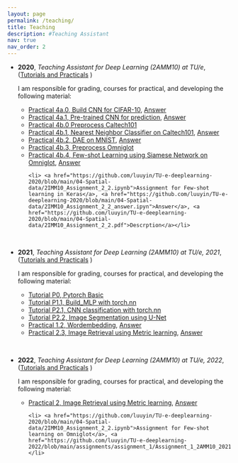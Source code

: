 ```yaml
---
layout: page
permalink: /teaching/
title: Teaching
description: #Teaching Assistant
nav: true
nav_order: 2
---
```





- **2020**, *Teaching Assistant for Deep Learning (2AMM10) at TU/e*,  ([Tutorials and Practicals](https://github.com/luuyin/TU-e-deeplearning-2020) )

    I am responsible for grading, courses for practical, and developing the following material:

    <ul>
      <li>   <a href="https://github.com/luuyin/TU-e-deeplearning-2020/blob/main/04-Spatial-data/Practical%204a.0%20(CNN%20Cifar-10)%20.ipynb">Practical 4a.0, Build CNN for CIFAR-10</a>, <a href="https://github.com/luuyin/TU-e-deeplearning-2020/blob/main/04-Spatial-data/answers/Practical%204a.0%20(CNN%20Cifar-10)%20-%20answers.ipynb">Answer</a></li>

    <li>   <a href="https://github.com/luuyin/TU-e-deeplearning-2020/blob/main/04-Spatial-data/Practical%204a.1%20(VGG16-fc2).ipynb">Practical 4a.1, Pre-trained CNN for prediction</a>, <a href="https://github.com/luuyin/TU-e-deeplearning-2020/blob/main/04-Spatial-data/answers/Practical%204a.1%20(VGG16-fc2)%20-%20answers.ipynb">Answer</a></li>

    <li>   <a href="https://github.com/luuyin/TU-e-deeplearning-2020/blob/main/04-Spatial-data/Practical%204b.0%20(preprocess%20Caltech101).ipynb">Practical 4b.0 Preprocess Caltech101</a></li>
    
    <li>   <a href="https://github.com/luuyin/TU-e-deeplearning-2020/blob/main/04-Spatial-data/Practical%204b.1%20(nearest_neighbor_Caltech101).ipynb">Practical 4b.1, Nearest Neighbor Classifier on Caltech101</a>, <a href="https://github.com/luuyin/TU-e-deeplearning-2020/blob/main/04-Spatial-data/answers/Practical%204b.1%20(nearest%20neighbor%20Caltech101)%20-%20answers.ipynb">Answer</a></li>

    <li>   <a href="https://github.com/luuyin/TU-e-deeplearning-2020/blob/main/04-Spatial-data/Practical%204b.2%20(DAE_MNIST).ipynb">Practical 4b.2, DAE on MNIST</a>, <a href="https://github.com/luuyin/TU-e-deeplearning-2020/blob/main/04-Spatial-data/answers/Practical%204b.2%20(DAE%20MNIST)%20-%20answers.ipynb">Answer</a></li>
    
    <li>   <a href="https://github.com/luuyin/TU-e-deeplearning-2020/blob/main/04-Spatial-data/Practical%204b.3(preprocess%20Omniglot).ipynb">Practical 4b.3, Preprocess Omniglot</a></li>

    <li>   <a href="https://github.com/luuyin/TU-e-deeplearning-2020/blob/main/04-Spatial-data/Practical%204b.4%20(Siamese_Omniglot).ipynb">Practical 4b.4, Few-shot Learning using Siamese Network on Omniglot</a>, <a href="https://github.com/luuyin/TU-e-deeplearning-2020/blob/main/04-Spatial-data/answers/Practical%204b.4%20(Siamese%20Omniglot)%20-%20answers.ipynb">Answer</a></li>
    
      <li> <a href="https://github.com/luuyin/TU-e-deeplearning-2020/blob/main/04-Spatial-data/2IMM10_Assignment_2_2.ipynb">Assignment for Few-shot learning in Keras</a>, <a href="https://github.com/luuyin/TU-e-deeplearning-2020/blob/main/04-Spatial-data/2IMM10_Assignment_2_2_answer.ipyn">Answer</a>, <a href="https://github.com/luuyin/TU-e-deeplearning-2020/blob/main/04-Spatial-data/2IMM10_Assignment_2_2.pdf">Descrption</a></li>


    </ul>

        


    
<br> 


- **2021**, *Teaching Assistant for Deep Learning (2AMM10) at TU/e, 2021*,  ([Tutorials and Practicals](https://github.com/luuyin/TU-e-deeplearning-2021) )

    I am responsible for grading, courses for practical, and developing the following material:

    <ul>
    <li>   <a href="https://github.com/luuyin/TU-e-deeplearning-2021/blob/main/tutorials/P0_Pytorch_tutorial.ipynb">Tutorial P0, Pytorch Basic </a></li>

    <li>   <a href="https://github.com/luuyin/TU-e-deeplearning-2021/blob/main/tutorials/P1.1_Build_MLP_with_torch.nn.ipynb">Tutorial P1.1, Build_MLP with torch.nn</a></li>

    <li>   <a href="https://github.com/luuyin/TU-e-deeplearning-2021/blob/main/tutorials/P2.1_CNN_classification_with_torch.nn.ipynb">Tutorial P2.1, CNN classification with torch.nn </a></li>

    <li>   <a href="https://github.com/luuyin/TU-e-deeplearning-2021/blob/main/tutorials/P2.2_U_net_segmentation.ipynb">Tutorial P2.2, Image Segmentation using U-Net </a></li>


    <li>   <a href="https://github.com/luuyin/TU-e-deeplearning-2021/blob/main/practicals/P1.2_Word_embedding.ipynb">Practical 1.2, Wordembedding</a>, <a href="https://github.com/luuyin/TU-e-deeplearning-2021/blob/main/practicals/P1.2_Word_embedding_answer.ipynb">Answer</a></li>

    <li>   <a href="https://github.com/luuyin/TU-e-deeplearning-2021/blob/main/practicals/P2.3_Metric_learning_image_retrieval.ipynb">Practical 2.3, Image Retrieval using Metric learning</a>, <a href="https://github.com/luuyin/TU-e-deeplearning-2021/blob/main/practicals/P2.3_Metric_learning_image_retrieval_answer.ipynb">Answer</a></li>


    </ul>

<br> 


- **2022**, *Teaching Assistant for Deep Learning (2AMM10) at TU/e, 2022*,  ([Tutorials and Practicals](https://github.com/luuyin/TU-e-deeplearning-2022) )


    I am responsible for grading, courses for practical, and developing the following material:

    <ul>

    <li>   <a href="https://github.com/luuyin/TU-e-deeplearning-2022/blob/main/practicals/P2.3_Metric_learning_image_retrieval.ipynb">Practical 2, Image Retrieval using Metric learning</a>, <a href="https://github.com/luuyin/TU-e-deeplearning-2022/blob/main/practicals/P2.3_Metric_learning_image_retrieval_answer.ipynb">Answer</a></li>


      <li> <a href="https://github.com/luuyin/TU-e-deeplearning-2020/blob/main/04-Spatial-data/2IMM10_Assignment_2_2.ipynb">Assignment for Few-shot learning on Omniglot</a>, <a href="https://github.com/luuyin/TU-e-deeplearning-2022/blob/main/assignments/assignment_1/Assignment_1_2AMM10_2021_2022_Omniglot_character_recognition.pdf">Descrption</a></li>

    </ul>


